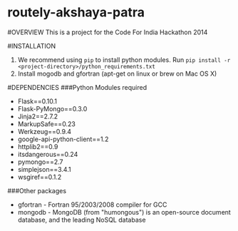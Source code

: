 routely-akshaya-patra
=====================

#OVERVIEW
This is a project for the Code For India Hackathon 2014

#INSTALLATION
1. We recommend using `pip` to install python modules. Run `pip install -r <project-directory>/python_requirements.txt`
2. Install mogodb and gfortran (apt-get on linux or brew on Mac OS X)


#DEPENDENCIES
###Python Modules required
- Flask==0.10.1
- Flask-PyMongo==0.3.0
- Jinja2==2.7.2
- MarkupSafe==0.23
- Werkzeug==0.9.4
- google-api-python-client==1.2
- httplib2==0.9
- itsdangerous==0.24
- pymongo==2.7
- simplejson==3.4.1
- wsgiref==0.1.2

###Other packages
- gfortran - Fortran 95/2003/2008 compiler for GCC
- mongodb - MongoDB (from "humongous") is an open-source document database, and the leading NoSQL database

